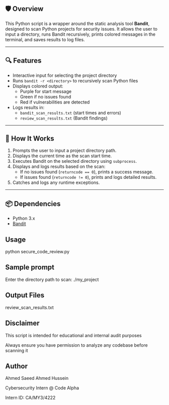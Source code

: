 ## 🛡 Overview

This Python script is a wrapper around the static analysis tool **Bandit**, designed to scan Python projects for security issues. It allows the user to input a directory, runs Bandit recursively, prints colored messages in the terminal, and saves results to log files.

---

## 🔍 Features

- Interactive input for selecting the project directory
- Runs `bandit -r <directory>` to recursively scan Python files
- Displays colored output:
  - Purple for start message
  - Green if no issues found
  - Red if vulnerabilities are detected
- Logs results in:
  - `bandit_scan_results.txt` (start times and errors)
  - `review_scan_results.txt` (Bandit findings)

---

## 🧠 How It Works

1. Prompts the user to input a project directory path.
2. Displays the current time as the scan start time.
3. Executes Bandit on the selected directory using `subprocess`.
4. Displays and logs results based on the scan:
   - If no issues found (`returncode == 0`), prints a success message.
   - If issues found (`returncode != 0`), prints and logs detailed results.
5. Catches and logs any runtime exceptions.

---

## 📦 Dependencies

- Python 3.x
- [Bandit](https://github.com/PyCQA/bandit)

## Usage 
python secure_code_review.py

## Sample prompt
Enter the directory path to scan: ./my_project

## Output Files
review_scan_results.txt

## Disclaimer
<p>This script is intended for educational and internal audit purposes</p>
<p>Always ensure you have permission to analyze any codebase before scanning it</p>

## Author
<p>Ahmed Saeed Ahmed Hussein</p>
<p>Cybersecurity Intern @ Code Alpha </p>
<p>Intern ID: CA/MY3/4222</p>
